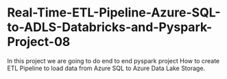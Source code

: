 # Real-Time-ETL-Pipeline-Azure-SQL-to-ADLS-Databricks-and-Pyspark-Project-08
In this project we are going to do end to end pyspark project   How to create ETL Pipeline to load data from Azure SQL to Azure Data Lake Storage. 
